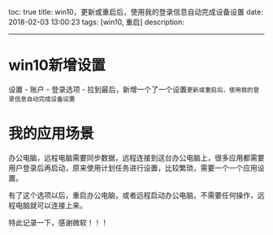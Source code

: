 toc: true
title: win10，更新或重启后，使用我的登录信息自动完成设备设置
date: 2018-02-03 13:00:23
tags: [win10, 重启]
description: 

---

# win10新增设置

设置 - 账户 - 登录选项 - 拉到最后，新增一个了一个设置`更新或重启后，使用我的登录信息自动完成设备设置`

<!--more-->

# 我的应用场景

办公电脑，远程电脑需要同步数据，远程连接到这台办公电脑上，很多应用都需要用户登录后再启动，原来使用计划任务进行设置，比较繁琐，需要一个一个应用设置。

有了这个选项以后，重启办公电脑，或者远程启动办公电脑，不需要任何操作，远程电脑就可以连接上来。

特此记录一下，感谢微软！！！
